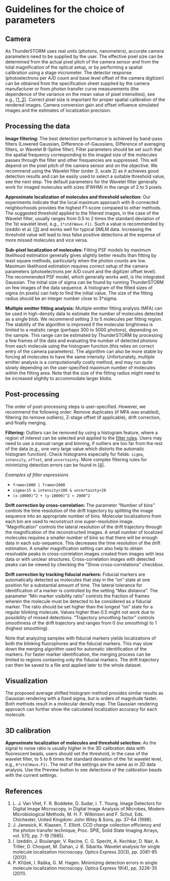 # Guidelines for the choice of parameters #



## Camera ##
As ThunderSTORM uses real units (photons, nanometers), accurate camera parameters need to be supplied by the user. The effective pixel size can be determined from the actual pixel pitch of the camera sensor and from the total magnification of the optical setup, or by performing a spatial calibration using a stage micrometer. The detector response (photoelectrons per A/D count and base level offset of the camera digitizer) can be obtained from the specification sheet supplied by the camera manufacturer or from photon transfer curve measurements (the dependence of the variance on the mean value of pixel intensities), see e.g., [[1, 2](Guidelines#References.md)]. Correct pixel size is important for proper spatial calibration of the rendered images. Camera conversion gain and offset influence simulated images and the estimates of localization precision.

## Processing the data ##
**Image filtering:** The best detection performance is achieved by band-pass filters (Lowered Gaussian, Difference-of-Gaussians, Difference of averaging filters, or Wavelet B-Spline filter). Filter parameters should be set such that the spatial frequency corresponding to the imaged size of the molecules passes through the filter and other frequencies are suppressed. This will depend on the pixel pitch of the camera sensor and on the objective. We recommend using the Wavelet filter (order 3, scale 2) as it achieves good detection results and can be easily used to select a suitable threshold value, see the next step. The default parameters for the Wavelet filter generally work for imaged molecules with sizes (FWHM) in the range of 2 to 5 pixels.

**Approximate localization of molecules and threshold selection:** Our experiments indicate that the local maximum approach with 8-connected neighborhoods provides the highest F1-score compared to other methods. The suggested threshold applied to the filtered images, in the case of the Wavelet filter, usually ranges from 0.5 to 2 times the standard deviation of the 1st wavelet level, e.g., `1*std(Wave.F1)`. Such a value is recommended by Izeddin et al. [[3](Guidelines#References.md)] and works well for typical SMLM data. Increasing the threshold value will lead to less false positive detections at the expense of more missed molecules and vice versa.

**Sub-pixel localization of molecules:** Fitting PSF models by maximum likelihood estimation generally gives slightly better results than fitting by least square methods, particularly when the photon counts are low. Maximum likelihood estimation requires correct setup of the camera parameters (photoelectrons per A/D count and the digitizer offset level). The recommended PSF model, which generally works well, is the integrated Gaussian. The initial size of sigma can be found by running ThunderSTORM on few images of the data sequence. A histogram of the fitted sizes of sigma (in pixels) can help to find the initial value. The size of the fitting radius should be an integer number close to 3\*sigma.

**Multiple emitter fitting analysis:** Multiple emitter fitting analysis (MFA) can be used in high-density data to estimate the number of molecules detected as a single blob. We recommend setting 3 to 5 molecules per fitting region. The stability of the algorithm is improved if the molecular brightness is limited to a realistic range (perhaps 300 to 5000 photons), depending on the sample. This range can be estimated by ThunderSTORM by processing a few frames of the data and evaluating the number of detected photons from each molecule using the histogram function (this relies on correct entry of the camera parameters). The algorithm can also be more stable by forcing all molecules to have the same intensity. Unfortunately, multiple emitter analysis is a computationally costly method, and may run quite slowly depending on the user-specified maximum number of molecules within the fitting area. Note that the size of the fitting radius might need to be increased slightly to accommodate larger blobs.

## Post-processing ##
The order of post-processing steps is user-specified. However, we recommend the following order: Remove duplicates (if MFA was enabled), filtering (to remove outliers), Z-stage offset (if applicable), drift correction, and finally merging.

**Filtering:** Outliers can be removed by using a histogram feature, where a region of interest can be selected and applied to the [filter rules](PostProcessing#Filter.md). Users may need to use a manual range and binning, if outliers are too far from the rest of the data (e.g., one very large value which distorts the automatic histogram function). Check histograms especially for fields: `sigma`, `intensity`, `offset`, and `uncertainty`. More complex filtering rules for minimizing detection errors can be found in [[4](Guidelines#References.md)].

_Examples of filter expressions_
  * `frame<1000 | frame>2000`
  * `sigma>15 & intensity>100 & uncertainty<20`
  * `(x-10000)^2 + (y-10000)^2 < 2000^2`

**Drift correction by cross-correlation:** The parameter “Number of bins” controls the time resolution of the drift trajectory by splitting the image sequence into an appropriate number of bins. Molecular localizations from each bin are used to reconstruct one super-resolution image. “Magnification” controls the lateral resolution of the drift trajectory through the magnification of the reconstructed images. A small number of localized molecules requires a smaller number of bins so that there will be enough data in each sub-sequence. This decreases the time resolution of the drift estimation. A smaller magnification setting can also help to obtain resolvable peaks in cross-correlation images created from images with less data or with unclear structures. Cross-correlation images with detected peaks can be viewed by checking the "Show cross-correlations" checkbox.

**Drift correction by tracking fiducial markers:** Fiducial markers are automatically detected as molecules that stay in the “on” state at one position for a substantial amount of time. The lateral tolerance for identification of a marker is controlled by the setting “Max distance”. The parameter “Min marker visibility ratio” controls the fraction of frames wherein the molecule must be detected to be considered as a fiducial marker. The ratio should be set higher than the longest “on” state for a regular blinking molecule. Values higher than 0.5 might not work due to possibility of missed detections. “Trajectory smoothing factor” controls smoothness of the drift trajectory and ranges from 0 (no smoothing) to 1 (highest smoothing).

Note that analyzing samples with fiducial markers yields localizations of both the blinking fluorophores and the fiducial markers. This may slow down the merging algorithm used for automatic identification of the markers. For faster marker identification, the merging process can be limited to regions containing only the fiducial markers. The drift trajectory can then be saved to a file and applied later to the whole dataset.

## Visualization ##
The proposed average shifted histogram method provides similar results as Gaussian rendering with a fixed sigma, but is orders of magnitude faster. Both methods result in a molecular density map. The Gaussian rendering approach can further show the calculated localization accuracy for each molecule.

## 3D calibration ##
**Approximate localization of molecules and threshold selection:** As the signal to noise ratio is usually higher in the 3D calibration data with fluorescent beads, users should set the threshold, in the case of the wavelet filter, to 5 to 8 times the standard deviation of the 1st wavelet level, e.g., `6*std(Wave.F1)`. The rest of the settings are the same as in 2D data analysis. Use the Preview button to see detections of the calibration beads with the current settings.

## References ##
  1. L. J. Van Vliet, F. R. Boddeke, D. Sudar, I. T. Young. Image Detectors for Digital Image Microscopy, in Digital Image Analysis of Microbes, Modern Microbiological Methods, M. H. F. Wilkinson and F. Schut, Eds. Chichester, United Kingdom: John Wiley & Sons, pp. 37-64 (1998).
  1. J. Janesick, K. Klaasen, T. Elliott. CCD charge collection efficiency and the photon transfer technique, Proc. SPIE, Solid State Imaging Arrays, vol. 570, pp. 7-19 (1985).
  1. I. Izeddin, J. Boulanger, V. Racine, C. G. Specht, A. Kechkar, D. Nair, A. Triller, D. Choquet, M. Dahan, J. B. Sibarita. Wavelet analysis for single molecule localization microscopy. Optics Express 20(3), pp. 2081-95 (2012).
  1. P. Křížek, I. Raška, G. M. Hagen. Minimizing detection errors in single molecule localization microscopy. Optics Express 19(4), pp. 3226-35 (2011).